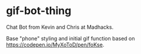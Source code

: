 # gif-bot-thing

Chat Bot from Kevin and Chris at Madhacks.

Base "phone" styling and initial gif function based on https://codepen.io/MyXoToD/pen/foKse.


